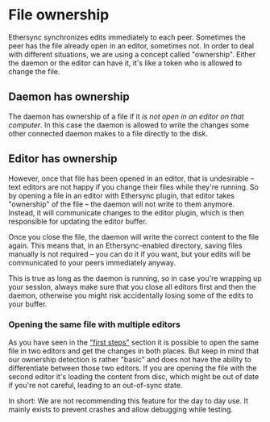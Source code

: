 <!--
SPDX-FileCopyrightText: 2024 blinry <mail@blinry.org>
SPDX-FileCopyrightText: 2024 zormit <nt4u@kpvn.de>

SPDX-License-Identifier: CC-BY-SA-4.0
-->

# File ownership

Ethersync synchronizes edits immediately to each peer. Sometimes the peer has the file already open in an editor, sometimes not. In order to deal with different situations, we are using a concept called "ownership". Either the daemon or the editor can have it, it's like a token who is allowed to change the file.

## Daemon has ownership

The daemon has ownership of a file if it *is not open in an editor on that computer*. In this case the daemon is allowed to write the changes some other connected daemon makes to a file directly to the disk.

## Editor has ownership

However, once that file has been opened in an editor, that is undesirable – text editors are not happy if you change their files while they're running. So by opening a file in an editor with Ethersync plugin, that editor takes "ownership" of the file – the daemon will not write to them anymore. Instead, it will communicate changes to the editor plugin, which is then responsible for updating the editor buffer.

Once you close the file, the daemon will write the correct content to the file again. This means that, in an Ethersync-enabled directory, saving files manually is not required – you can do it if you want, but your edits will be communicated to your peers immediately anyway.

This is true as long as the daemon is running, so in case you're wrapping up your session, always make sure that you close all editors first and then the daemon, otherwise you might risk accidentally losing some of the edits to your buffer.

### Opening the same file with multiple editors

As you have seen in the ["first steps"](first-steps.md) section it is possible to open the same file in two editors and get the changes in both places. But keep in mind that our ownership detection is rather "basic" and does not have the ability to differentiate between those two editors. If you are opening the file with the second editor it's loading the content from disc, which might be out of date if you're not careful, leading to an out-of-sync state.

In short: We are not recommending this feature for the day to day use. It mainly exists to prevent crashes and allow debugging while testing.
